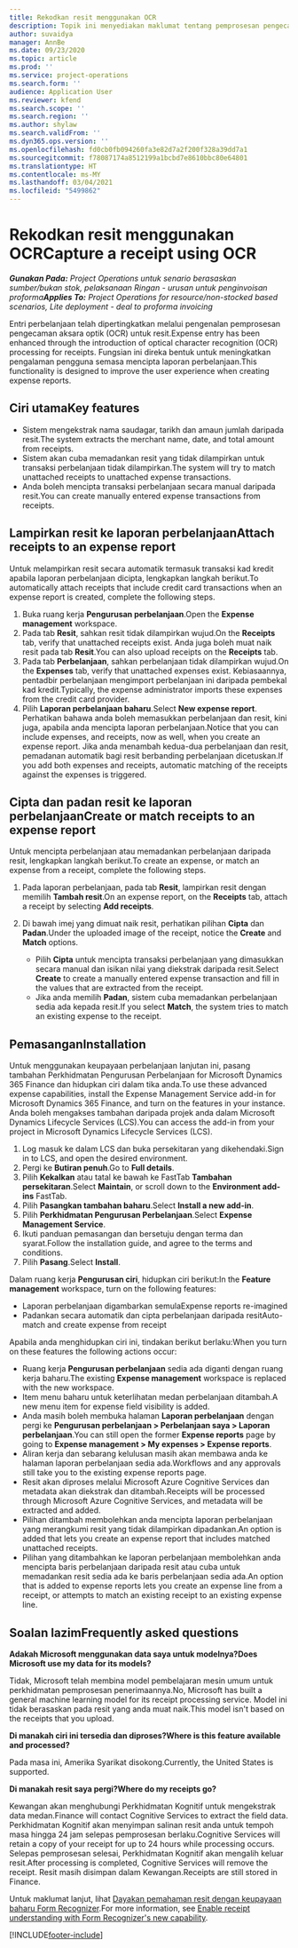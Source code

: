 ```yaml
---
title: Rekodkan resit menggunakan OCR
description: Topik ini menyediakan maklumat tentang pemprosesan pengecaman aksara optik (OCR) untuk resit.
author: suvaidya
manager: AnnBe
ms.date: 09/23/2020
ms.topic: article
ms.prod: ''
ms.service: project-operations
ms.search.form: ''
audience: Application User
ms.reviewer: kfend
ms.search.scope: ''
ms.search.region: ''
ms.author: shylaw
ms.search.validFrom: ''
ms.dyn365.ops.version: ''
ms.openlocfilehash: fd0cb0fb094260fa3e82d7a2f200f328a39dd7a1
ms.sourcegitcommit: f78087174a8512199a1bcbd7e8610bbc80e64801
ms.translationtype: HT
ms.contentlocale: ms-MY
ms.lasthandoff: 03/04/2021
ms.locfileid: "5499862"
---
```

# <a name="capture-a-receipt-using-ocr"></a><span data-ttu-id="53091-103">Rekodkan resit menggunakan OCR</span><span class="sxs-lookup"><span data-stu-id="53091-103">Capture a receipt using OCR</span></span>

<span data-ttu-id="53091-104">_**Gunakan Pada:** Project Operations untuk senario berasaskan sumber/bukan stok, pelaksanaan Ringan - urusan untuk penginvoisan proforma_</span><span class="sxs-lookup"><span data-stu-id="53091-104">_**Applies To:** Project Operations for resource/non-stocked based scenarios, Lite deployment - deal to proforma invoicing_</span></span>

<span data-ttu-id="53091-105">Entri perbelanjaan telah dipertingkatkan melalui pengenalan pemprosesan pengecaman aksara optik (OCR) untuk resit.</span><span class="sxs-lookup"><span data-stu-id="53091-105">Expense entry has been enhanced through the introduction of optical character recognition (OCR) processing for receipts.</span></span> <span data-ttu-id="53091-106">Fungsian ini direka bentuk untuk meningkatkan pengalaman pengguna semasa mencipta laporan perbelanjaan.</span><span class="sxs-lookup"><span data-stu-id="53091-106">This functionality is designed to improve the user experience when creating expense reports.</span></span>

## <a name="key-features"></a><span data-ttu-id="53091-107">Ciri utama</span><span class="sxs-lookup"><span data-stu-id="53091-107">Key features</span></span>

- <span data-ttu-id="53091-108">Sistem mengekstrak nama saudagar, tarikh dan amaun jumlah daripada resit.</span><span class="sxs-lookup"><span data-stu-id="53091-108">The system extracts the merchant name, date, and total amount from receipts.</span></span>
- <span data-ttu-id="53091-109">Sistem akan cuba memadankan resit yang tidak dilampirkan untuk transaksi perbelanjaan tidak dilampirkan.</span><span class="sxs-lookup"><span data-stu-id="53091-109">The system will try to match unattached receipts to unattached expense transactions.</span></span>
- <span data-ttu-id="53091-110">Anda boleh mencipta transaksi perbelanjaan secara manual daripada resit.</span><span class="sxs-lookup"><span data-stu-id="53091-110">You can create manually entered expense transactions from receipts.</span></span>

## <a name="attach-receipts-to-an-expense-report"></a><span data-ttu-id="53091-111">Lampirkan resit ke laporan perbelanjaan</span><span class="sxs-lookup"><span data-stu-id="53091-111">Attach receipts to an expense report</span></span>

<span data-ttu-id="53091-112">Untuk melampirkan resit secara automatik termasuk transaksi kad kredit apabila laporan perbelanjaan dicipta, lengkapkan langkah berikut.</span><span class="sxs-lookup"><span data-stu-id="53091-112">To automatically attach receipts that include credit card transactions when an expense report is created, complete the following steps.</span></span>

  1. <span data-ttu-id="53091-113">Buka ruang kerja **Pengurusan perbelanjaan**.</span><span class="sxs-lookup"><span data-stu-id="53091-113">Open the **Expense management** workspace.</span></span>
  2. <span data-ttu-id="53091-114">Pada tab **Resit**, sahkan resit tidak dilampirkan wujud.</span><span class="sxs-lookup"><span data-stu-id="53091-114">On the **Receipts** tab, verify that unattached receipts exist.</span></span> <span data-ttu-id="53091-115">Anda juga boleh muat naik resit pada tab **Resit**.</span><span class="sxs-lookup"><span data-stu-id="53091-115">You can also upload receipts on the **Receipts** tab.</span></span>
  3. <span data-ttu-id="53091-116">Pada tab **Perbelanjaan**, sahkan perbelanjaan tidak dilampirkan wujud.</span><span class="sxs-lookup"><span data-stu-id="53091-116">On the **Expenses** tab, verify that unattached expenses exist.</span></span> <span data-ttu-id="53091-117">Kebiasaannya, pentadbir perbelanjaan mengimport perbelanjaan ini daripada pembekal kad kredit.</span><span class="sxs-lookup"><span data-stu-id="53091-117">Typically, the expense administrator imports these expenses from the credit card provider.</span></span>
  4. <span data-ttu-id="53091-118">Pilih **Laporan perbelanjaan baharu**.</span><span class="sxs-lookup"><span data-stu-id="53091-118">Select **New expense report**.</span></span> <span data-ttu-id="53091-119">Perhatikan bahawa anda boleh memasukkan perbelanjaan dan resit, kini juga, apabila anda mencipta laporan perbelanjaan.</span><span class="sxs-lookup"><span data-stu-id="53091-119">Notice that you can include expenses, and receipts, now as well, when you create an expense report.</span></span> <span data-ttu-id="53091-120">Jika anda menambah kedua-dua perbelanjaan dan resit, pemadanan automatik bagi resit berbanding perbelanjaan dicetuskan.</span><span class="sxs-lookup"><span data-stu-id="53091-120">If you add both expenses and receipts, automatic matching of the receipts against the expenses is triggered.</span></span>

## <a name="create-or-match-receipts-to-an-expense-report"></a><span data-ttu-id="53091-121">Cipta dan padan resit ke laporan perbelanjaan</span><span class="sxs-lookup"><span data-stu-id="53091-121">Create or match receipts to an expense report</span></span>
<span data-ttu-id="53091-122">Untuk mencipta perbelanjaan atau memadankan perbelanjaan daripada resit, lengkapkan langkah berikut.</span><span class="sxs-lookup"><span data-stu-id="53091-122">To create an expense, or match an expense from a receipt, complete the following steps.</span></span>

  1. <span data-ttu-id="53091-123">Pada laporan perbelanjaan, pada tab **Resit**, lampirkan resit dengan memilih **Tambah resit**.</span><span class="sxs-lookup"><span data-stu-id="53091-123">On an expense report, on the **Receipts** tab, attach a receipt by selecting **Add receipts**.</span></span>
  2. <span data-ttu-id="53091-124">Di bawah imej yang dimuat naik resit, perhatikan pilihan **Cipta** dan **Padan**.</span><span class="sxs-lookup"><span data-stu-id="53091-124">Under the uploaded image of the receipt, notice the **Create** and **Match** options.</span></span>

      - <span data-ttu-id="53091-125">Pilih **Cipta** untuk mencipta transaksi perbelanjaan yang dimasukkan secara manual dan isikan nilai yang diekstrak daripada resit.</span><span class="sxs-lookup"><span data-stu-id="53091-125">Select **Create** to create a manually entered expense transaction and fill in the values that are extracted from the receipt.</span></span>
      - <span data-ttu-id="53091-126">Jika anda memilih **Padan**, sistem cuba memadankan perbelanjaan sedia ada kepada resit.</span><span class="sxs-lookup"><span data-stu-id="53091-126">If you select **Match**, the system tries to match an existing expense to the receipt.</span></span>

## <a name="installation"></a><span data-ttu-id="53091-127">Pemasangan</span><span class="sxs-lookup"><span data-stu-id="53091-127">Installation</span></span>

<span data-ttu-id="53091-128">Untuk menggunakan keupayaan perbelanjaan lanjutan ini, pasang tambahan Perkhidmatan Pengurusan Perbelanjaan for Microsoft Dynamics 365 Finance dan hidupkan ciri dalam tika anda.</span><span class="sxs-lookup"><span data-stu-id="53091-128">To use these advanced expense capabilities, install the Expense Management Service add-in for Microsoft Dynamics 365 Finance, and turn on the features in your instance.</span></span> <span data-ttu-id="53091-129">Anda boleh mengakses tambahan daripada projek anda dalam Microsoft Dynamics Lifecycle Services (LCS).</span><span class="sxs-lookup"><span data-stu-id="53091-129">You can access the add-in from your project in Microsoft Dynamics Lifecycle Services (LCS).</span></span>

1. <span data-ttu-id="53091-130">Log masuk ke dalam LCS dan buka persekitaran yang dikehendaki.</span><span class="sxs-lookup"><span data-stu-id="53091-130">Sign in to LCS, and open the desired environment.</span></span>
2. <span data-ttu-id="53091-131">Pergi ke **Butiran penuh**.</span><span class="sxs-lookup"><span data-stu-id="53091-131">Go to **Full details**.</span></span>
3. <span data-ttu-id="53091-132">Pilih **Kekalkan** atau tatal ke bawah ke FastTab **Tambahan persekitaran**.</span><span class="sxs-lookup"><span data-stu-id="53091-132">Select **Maintain**, or scroll down to the **Environment add-ins** FastTab.</span></span>
4. <span data-ttu-id="53091-133">Pilih **Pasangkan tambahan baharu**.</span><span class="sxs-lookup"><span data-stu-id="53091-133">Select **Install a new add-in**.</span></span>
5. <span data-ttu-id="53091-134">Pilih **Perkhidmatan Pengurusan Perbelanjaan**.</span><span class="sxs-lookup"><span data-stu-id="53091-134">Select **Expense Management Service**.</span></span>
6. <span data-ttu-id="53091-135">Ikuti panduan pemasangan dan bersetuju dengan terma dan syarat.</span><span class="sxs-lookup"><span data-stu-id="53091-135">Follow the installation guide, and agree to the terms and conditions.</span></span>
7. <span data-ttu-id="53091-136">Pilih **Pasang**.</span><span class="sxs-lookup"><span data-stu-id="53091-136">Select **Install**.</span></span>

<span data-ttu-id="53091-137">Dalam ruang kerja **Pengurusan ciri**, hidupkan ciri berikut:</span><span class="sxs-lookup"><span data-stu-id="53091-137">In the **Feature management** workspace, turn on the following features:</span></span>

- <span data-ttu-id="53091-138">Laporan perbelanjaan digambarkan semula</span><span class="sxs-lookup"><span data-stu-id="53091-138">Expense reports re-imagined</span></span>
- <span data-ttu-id="53091-139">Padankan secara automatik dan cipta perbelanjaan daripada resit</span><span class="sxs-lookup"><span data-stu-id="53091-139">Auto-match and create expense from receipt</span></span>

<span data-ttu-id="53091-140">Apabila anda menghidupkan ciri ini, tindakan berikut berlaku:</span><span class="sxs-lookup"><span data-stu-id="53091-140">When you turn on these features the following actions occur:</span></span>

- <span data-ttu-id="53091-141">Ruang kerja **Pengurusan perbelanjaan** sedia ada diganti dengan ruang kerja baharu.</span><span class="sxs-lookup"><span data-stu-id="53091-141">The existing **Expense management** workspace is replaced with the new workspace.</span></span>
- <span data-ttu-id="53091-142">Item menu baharu untuk keterlihatan medan perbelanjaan ditambah.</span><span class="sxs-lookup"><span data-stu-id="53091-142">A new menu item for expense field visibility is added.</span></span>
- <span data-ttu-id="53091-143">Anda masih boleh membuka halaman **Laporan perbelanjaan** dengan pergi ke **Pengurusan perbelanjaan > Perbelanjaan saya > Laporan perbelanjaan**.</span><span class="sxs-lookup"><span data-stu-id="53091-143">You can still open the former **Expense reports** page by going to **Expense management > My expenses > Expense reports**.</span></span>
- <span data-ttu-id="53091-144">Aliran kerja dan sebarang kelulusan masih akan membawa anda ke halaman laporan perbelanjaan sedia ada.</span><span class="sxs-lookup"><span data-stu-id="53091-144">Workflows and any approvals still take you to the existing expense reports page.</span></span>
- <span data-ttu-id="53091-145">Resit akan diproses melalui Microsoft Azure Cognitive Services dan metadata akan diekstrak dan ditambah.</span><span class="sxs-lookup"><span data-stu-id="53091-145">Receipts will be processed through Microsoft Azure Cognitive Services, and metadata will be extracted and added.</span></span>
- <span data-ttu-id="53091-146">Pilihan ditambah membolehkan anda mencipta laporan perbelanjaan yang merangkumi resit yang tidak dilampirkan dipadankan.</span><span class="sxs-lookup"><span data-stu-id="53091-146">An option is added that lets you create an expense report that includes matched unattached receipts.</span></span>
- <span data-ttu-id="53091-147">Pilihan yang ditambahkan ke laporan perbelanjaan membolehkan anda mencipta baris perbelanjaan daripada resit atau cuba untuk memadankan resit sedia ada ke baris perbelanjaan sedia ada.</span><span class="sxs-lookup"><span data-stu-id="53091-147">An option that is added to expense reports lets you create an expense line from a receipt, or attempts to match an existing receipt to an existing expense line.</span></span>

## <a name="frequently-asked-questions"></a><span data-ttu-id="53091-148">Soalan lazim</span><span class="sxs-lookup"><span data-stu-id="53091-148">Frequently asked questions</span></span>

<span data-ttu-id="53091-149">**Adakah Microsoft menggunakan data saya untuk modelnya?**</span><span class="sxs-lookup"><span data-stu-id="53091-149">**Does Microsoft use my data for its models?**</span></span>

<span data-ttu-id="53091-150">Tidak, Microsoft telah membina model pembelajaran mesin umum untuk perkhidmatan pemprosesan penerimaannya.</span><span class="sxs-lookup"><span data-stu-id="53091-150">No, Microsoft has built a general machine learning model for its receipt processing service.</span></span> <span data-ttu-id="53091-151">Model ini tidak berasaskan pada resit yang anda muat naik.</span><span class="sxs-lookup"><span data-stu-id="53091-151">This model isn't based on the receipts that you upload.</span></span>

<span data-ttu-id="53091-152">**Di manakah ciri ini tersedia dan diproses?**</span><span class="sxs-lookup"><span data-stu-id="53091-152">**Where is this feature available and processed?**</span></span>

<span data-ttu-id="53091-153">Pada masa ini, Amerika Syarikat disokong.</span><span class="sxs-lookup"><span data-stu-id="53091-153">Currently, the United States is supported.</span></span>

<span data-ttu-id="53091-154">**Di manakah resit saya pergi?**</span><span class="sxs-lookup"><span data-stu-id="53091-154">**Where do my receipts go?**</span></span>

<span data-ttu-id="53091-155">Kewangan akan menghubungi Perkhidmatan Kognitif untuk mengekstrak data medan.</span><span class="sxs-lookup"><span data-stu-id="53091-155">Finance will contact Cognitive Services to extract the field data.</span></span> <span data-ttu-id="53091-156">Perkhidmatan Kognitif akan menyimpan salinan resit anda untuk tempoh masa hingga 24 jam selepas pemprosesan berlaku.</span><span class="sxs-lookup"><span data-stu-id="53091-156">Cognitive Services will retain a copy of your receipt for up to 24 hours while processing occurs.</span></span> <span data-ttu-id="53091-157">Selepas pemprosesan selesai, Perkhidmatan Kognitif akan mengalih keluar resit.</span><span class="sxs-lookup"><span data-stu-id="53091-157">After processing is completed, Cognitive Services will remove the receipt.</span></span> <span data-ttu-id="53091-158">Resit masih disimpan dalam Kewangan.</span><span class="sxs-lookup"><span data-stu-id="53091-158">Receipts are still stored in Finance.</span></span>

<span data-ttu-id="53091-159">Untuk maklumat lanjut, lihat [Dayakan pemahaman resit dengan keupayaan baharu Form Recognizer](https://azure.microsoft.com/blog/enable-receipt-understanding-with-form-recognizer-s-new-capability/).</span><span class="sxs-lookup"><span data-stu-id="53091-159">For more information, see [Enable receipt understanding with Form Recognizer's new capability](https://azure.microsoft.com/blog/enable-receipt-understanding-with-form-recognizer-s-new-capability/).</span></span>


[!INCLUDE[footer-include](../includes/footer-banner.md)]
